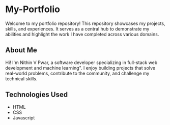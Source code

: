 # My-Portfolio

Welcome to my portfolio repository! This repository showcases my projects, skills, and experiences. It serves as a central hub to demonstrate my abilities and highlight the work I have completed across various domains.

## About Me
Hi! I'm Nithin V Pwar, a software developer specializing in full-stack web development and machine learning". I enjoy building projects that solve real-world problems, contribute to the community, and challenge my technical skills.

## Technologies Used

- HTML
- CSS
- Javascript

